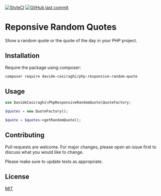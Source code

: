 [![StyleCI](https://styleci.io/repos/173717359/shield?style=flat-square)](https://styleci.io/repos/173717359)
[![GitHub last commit](https://img.shields.io/github/last-commit/davide-casiraghi/php-responsive-random-quote.svg)](https://github.com/davide-casiraghi/php-responsive-random-quote) 

# Reponsive Random Quotes

Show a random quote or the quote of the day in your PHP project.

## Installation

Require the package using composer:

```bash
composer require davide-casiraghi/php-responsive-random-quote
```

## Usage

```php
use DavideCasiraghi\PhpResponsiveRandomQuote\QuoteFactory;

$quotes = new QuoteFactory();

$quote = $quotes->getRandomQuote();
```

## Contributing
Pull requests are welcome. For major changes, please open an issue first to discuss what you would like to change.

Please make sure to update tests as appropriate.

## License
[MIT](./LICENSE.md)
